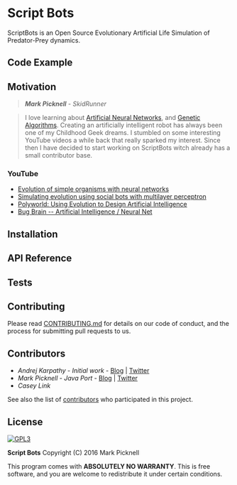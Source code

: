 # Script Bots

ScriptBots is an Open Source Evolutionary Artificial Life Simulation of Predator-Prey dynamics.

## Code Example



## Motivation

> _**Mark Picknell**_ - _SkidRunner_

> I love learning about [Artificial Neural Networks](https://www.wikipedia.org/wiki/Artificial_neural_network), and [Genetic Algorithms](https://www.wikipedia.org/wiki/Genetic_algorithm). Creating an artificially intelligent robot has always been one of my Childhood Geek dreams. I stumbled on some interesting YouTube videos a while back that really sparked my interest. Since then I have decided to start working on ScriptBots witch already has a small contributor base.

### YouTube
* [Evolution of simple organisms with neural networks](https://www.youtube.com/watch?v=2kupe2ZKK58)
* [Simulating evolution using social bots with multilayer perceptron](https://www.youtube.com/watch?v=GvEywP8t12I)
* [Polyworld: Using Evolution to Design Artificial Intelligence](https://www.youtube.com/watch?v=_m97_kL4ox0)
* [Bug Brain -- Artificial Intelligence / Neural Net](https://www.youtube.com/watch?v=g0ZnrzTfFIQ)

## Installation

## API Reference

## Tests

## Contributing

Please read [CONTRIBUTING.md](CONTRIBUTING.md) for details on our code of conduct, and the process for submitting pull requests to us.

## Contributors

* _Andrej Karpathy_ - _Initial work_ - [Blog](http://karpathy.github.io/) | [Twitter](http://twitter.com/karpathy)
* _Mark Picknell_ - _Java Port_ - [Blog](http://skidrunner.blogspot.com/) | [Twitter](http://twitter.com/skidrunner)
* _Casey Link_

See also the list of [contributors](https://github.com/SkidRunner/scriptbots/graphs/contributors) who participated in this project.

## License

[![GPL3](http://www.gnu.org/graphics/gplv3-127x51.png)](LICENSE.md)

**Script Bots** Copyright (C) 2016 Mark Picknell

This program comes with **ABSOLUTELY NO WARRANTY**. This is free software, and you are welcome to redistribute it under certain conditions.
